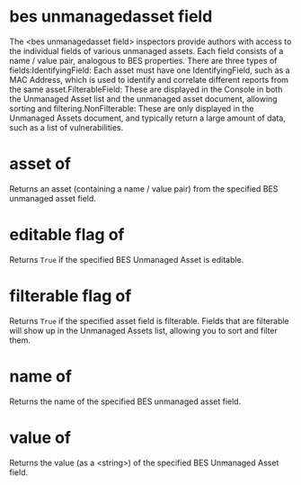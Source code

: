 # bes unmanagedasset field

The &lt;bes unmanagedasset field&gt; inspectors provide authors with access to the individual fields of various unmanaged assets. Each field consists of a name / value pair, analogous to BES properties. There are three types of fields:IdentifyingField: Each asset must have one IdentifyingField, such as a MAC Address, which is used to identify and correlate different reports from the same asset.FilterableField: These are displayed in the Console in both the Unmanaged Asset list and the unmanaged asset document, allowing sorting and filtering.NonFilterable: These are only displayed in the Unmanaged Assets document, and typically return a large amount of data, such as a list of vulnerabilities.

# asset of <bes unmanagedasset field>

Returns an asset (containing a name / value pair) from the specified BES unmanaged asset field.

# editable flag of <bes unmanagedasset field>

Returns `True` if the specified BES Unmanaged Asset is editable.

# filterable flag of <bes unmanagedasset field>

Returns `True` if the specified asset field is filterable. Fields that are filterable will show up in the Unmanaged Assets list, allowing you to sort and filter them.

# name of <bes unmanagedasset field>

Returns the name of the specified BES unmanaged asset field.

# value of <bes unmanagedasset field>

Returns the value (as a &lt;string&gt;) of the specified BES Unmanaged Asset field.
